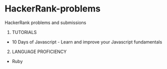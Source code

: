 # HackerRank-problems

HackerRank problems and submissions

1. TUTORIALS

- 10 Days of Javascript - Learn and improve your Javascript fundamentals

2. LANGUAGE PROFICIENCY

- Ruby

